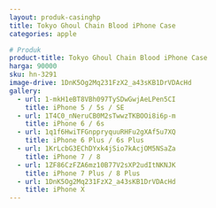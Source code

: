 ```yaml
---
layout: produk-casinghp
title: Tokyo Ghoul Chain Blood iPhone Case
categories: apple

# Produk
product-title: Tokyo Ghoul Chain Blood iPhone Case
harga: 90000
sku: hn-3291
image-drive: 1DnK5Og2Mq231FzX2_a43sKB1DrVDAcHd
gallery:
  - url: 1-mkH1eBT8VBh097TySDwGwjAeLPen5CI
    title: iPhone 5 / 5s / SE
  - url: 1T4C0_nNeruCB0M2sTwwzTKBOOi8i6p-m
    title: iPhone 6 / 6s
  - url: 1q1f6HwiTFGnppryquuRHFu2gXAf5u7XQ
    title: iPhone 6 Plus / 6s Plus
  - url: 1KrLcbG3EChDYxk4jSio7kAcjOM5NSaZa
    title: iPhone 7 / 8
  - url: 1ZF86CzFZA6mz10B77V2sXP2udItNKNJK
    title: iPhone 7 Plus / 8 Plus
  - url: 1DnK5Og2Mq231FzX2_a43sKB1DrVDAcHd
    title: iPhone X
---
```

